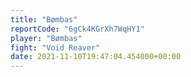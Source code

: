 ```yaml
---
title: "Bømbas"
reportCode: "6gCk4KGrXh7WqHY1"
player: "Bømbas"
fight: "Void Reaver"
date: 2021-11-10T19:47:04.454000+00:00
---
```

